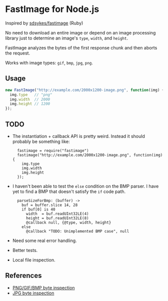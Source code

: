 # FastImage for Node.js

Inspired by [sdsykes/fastimage](https://github.com/sdsykes/fastimage) (Ruby)

No need to download an entire image or depend on an image processing library
just to determine an image's `type`, `width`, and `height`.

FastImage analyzes the bytes of the first response chunk and then aborts the
request.

Works with image types: `gif`, `bmp`, `jpg`, `png`.

## Usage

~~~ javascript
new FastImage("http://example.com/2000x1200-image.png", function(img) {
  img.type   // "png"
  img.width  // 2000
  img.height // 1200
});
~~~

## TODO

* The instantiation + callback API is pretty weird. Instead it should
  probably be something like:

        fastimage = require("fastimage")
        fastimage("http://example.com/2000x1200-image.png", function(img) {
          img.type
          img.width
          img.height
        });

* I haven't been able  to test the `else` condition on the BMP parser. I have
  yet to find a BMP that doesn't satisfy the `if` code path.

        parseSizeForBmp: (buffer) ->
          buf = buffer.slice 14, 28
          if buf[0] is 40
            width  = buf.readUInt32LE(4)
            height = buf.readUInt32LE(8)
            @callback null, {@type, width, height}
          else
            @callback "TODO: Unimplemented BMP case", null

* Need some real error handling.
* Better tests.
* Local file inspection.

## References

* [PNG/GIF/BMP byte inspection](http://dzone.com/snippets/determine-image-size)
* [JPG byte inspection](http://pennysmalls.com/find-jpeg-dimensions-fast-in-pure-ruby-no-ima)
